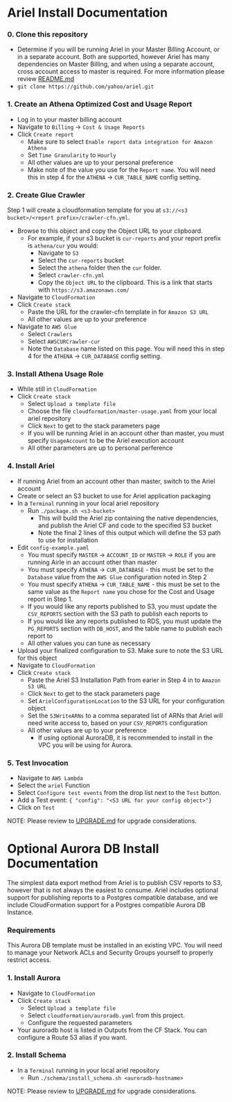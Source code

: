 # Ariel Install Documentation

### 0. Clone this repository

* Determine if you will be running Ariel in your Master Billing Account, or in a separate account.  Both are supported, however Ariel has many dependencies on Master Billing, and when using a separate account, cross account access to master is required.  For more information please review [README.md](README.md)
* `git clone https://github.com/yahoo/ariel.git`

### 1. Create an Athena Optimized Cost and Usage Report

* Log in to your master billing account
* Navigate to `Billing` -> `Cost & Usage Reports`
* Click `Create report`
  * Make sure to select `Enable report data integration for Amazon Athena`
  * Set `Time Granularity` to `Hourly`
  * All other values are up to your personal preference
  * Make note of the value you use for the `Report name`.  You will need this in step 4 for the `ATHENA` -> `CUR_TABLE_NAME` config setting.

### 2. Create Glue Crawler

Step 1 will create a cloudformation template for you at
`s3://<s3 bucket>/<report prefix>/crawler-cfn.yml`.
* Browse to this object and copy the Object URL to your clipboard.
  * For example, if your s3 bucket is `cur-reports` and your report prefix is `athena/cur` you would:
    * Navigate to `S3`
    * Select the `cur-reports` bucket
    * Select the `athena` folder then the `cur` folder.
    * Select `crawler-cfn.yml`
    * Copy the `Object URL` to the clipboard.  This is a link that starts with `https://s3.amazonaws.com/`
* Navigate to `CloudFormation`
* Click `Create stack`
  * Paste the URL for the crawler-cfn template in for `Amazon S3 URL`
  * All other values are up to your preference
* Navigate to `AWS Glue`
  * Select `Crawlers`
  * Select `AWSCURCrawler-cur`
  * Note the `Database` name listed on this page.  You will need this in step 4 for the `ATHENA` -> `CUR_DATABASE` config setting.

### 3. Install Athena Usage Role

* While still in `CloudFormation`
* Click `Create stack`
  * Select `Upload a template file`
  * Choose the file `cloudformation/master-usage.yaml` from your local ariel repository
  * Click `Next` to get to the stack parameters page
  * If you will be running Ariel in an account other than master, you must specify `UsageAccount` to be the Ariel execution account
  * All other parameters are up to personal perference

### 4. Install Ariel

* If running Ariel from an account other than master, switch to the Ariel account
* Create or select an S3 bucket to use for Ariel application packaging
* In a `Terminal` running in your local ariel repository
  * Run `./package.sh <s3-bucket>`
    * This will build the Ariel zip containing the native dependencies, and
      publish the Ariel CF and code to the specified S3 bucket
    * Note the final 2 lines of this output which will define the S3 path to use for installation
* Edit `config-example.yaml`
  * You must specify `MASTER` -> `ACCOUNT_ID` or `MASTER` -> `ROLE` if you are running Airle in an account other than master
  * You must specify `ATHENA` -> `CUR_DATABASE` - this must be set to the `Database` value from the `AWS Glue` configuration noted in Step 2
  * You must specify `ATHENA` -> `CUR_TABLE_NAME` - this must be set to the same value as the `Report name` you chose for the Cost and Usage report in Step 1.  
  * If you would like any reports published to S3, you must update the `CSV_REPORTS` section with the S3 path to publish each reports to
  * If you would like any reports published to RDS, you must update the `PG_REPORTS` section with `DB_HOST`, and the table name to publish each report to
  * All other values you can tune as necessary
* Upload your finalized configuration to S3.  Make sure to note the S3 URL for this object
* Navigate to `CloudFormation`
* Click `Create stack`
  * Paste the Ariel S3 Installation Path from earier in Step 4 in to `Amazon S3 URL`
  * Click `Next` to get to the stack parameters page
  * Set `ArielConfigurationLocation` to the S3 URL for your configuration object
  * Set the `S3WriteARNs` to a comma separated list of ARNs that Ariel will need write access to, based on your `CSV_REPORTS` configuration
  * All other values are up to your preference
    * If using optional AuroraDB, it is recommended to install in the VPC you will be using for Aurora.

### 5. Test Invocation

* Navigate to `AWS Lambda`
* Select the `ariel` Function
* Select `Configure test events` from the drop list next to the `Test` button.
* Add a Test event:
  `{ "config": "<S3 URL for your config object>"}`
* Click on `Test`

NOTE: Please review to [UPGRADE.md](UPGRADE.md) for upgrade considerations.


# Optional Aurora DB Install Documentation

The simplest data export method from Ariel is to publish CSV reports to S3, however that is not always the easiest to consume.  Ariel includes optional support for publishing reports to a Postgres compatible database, and we include CloudFormation support for a Postgres compatible Aurora DB Instance.

### Requirements
This Aurora DB template must be installed in an existing VPC.  You will need to manage your Network ACLs and Security Groups yourself to properly restrict access.

### 1. Install Aurora
* Navigate to `CloudFormation`
* Click `Create stack`
  * Select `Upload a template file`
  * Select `cloudformation/auroradb.yaml` from this project.
  * Configure the requested parameters
* Your auroradb host is listed in Outputs from the CF Stack.  You can configure a Route 53 alias if you want.

### 2. Install Schema
* In a `Terminal` running in your local ariel repository
  * Run `./schema/install_schema.sh <auroradb-hostname>`

NOTE: Please review to [UPGRADE.md](UPGRADE.md) for upgrade considerations.
